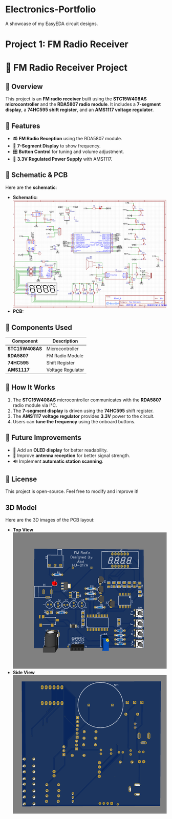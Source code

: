 # Electronics-Portfolio
A showcase of my EasyEDA circuit designs.
# Project 1: FM Radio Receiver
# 📡 FM Radio Receiver Project

## 🔹 Overview
This project is an **FM radio receiver** built using the **STC15W408AS microcontroller** and the **RDA5807 radio module**. It includes a **7-segment display**, a **74HC595 shift register**, and an **AMS1117 voltage regulator**.

## 🔹 Features
- 📻 **FM Radio Reception** using the RDA5807 module.  
- 🔢 **7-Segment Display** to show frequency.  
- 🎛️ **Button Control** for tuning and volume adjustment.  
- 🔋 **3.3V Regulated Power Supply** with AMS1117.  

## 🔹 Schematic & PCB
Here are the **schematic**:

- **Schematic:**  
  ![Schematic](Project1/Images/RF_Schematic.PNG)  
- **PCB:**
  
## 🔹 Components Used
| Component | Description |
|-----------|------------|
| **STC15W408AS** | Microcontroller |
| **RDA5807** | FM Radio Module |
| **74HC595** | Shift Register |
| **AMS1117** | Voltage Regulator |

## 🔹 How It Works
1. The **STC15W408AS** microcontroller communicates with the **RDA5807** radio module via I²C.  
2. The **7-segment display** is driven using the **74HC595** shift register.  
3. The **AMS1117 voltage regulator** provides **3.3V** power to the circuit.  
4. Users can **tune the frequency** using the onboard buttons.  

## 🔹 Future Improvements
- 🔧 Add an **OLED display** for better readability.  
- 📶 Improve **antenna reception** for better signal strength.  
- 🔊 Implement **automatic station scanning**.  

## 🔹 License
This project is open-source. Feel free to modify and improve it!  

## 3D Model  
Here are the 3D images of the PCB layout:  

- **Top View**  
  ![Top View](Project1/Images/RF_Radio_Top.PNG)  
- **Side View**  
  ![Side View](Project1/Images/RF_Radio_side.PNG)  
